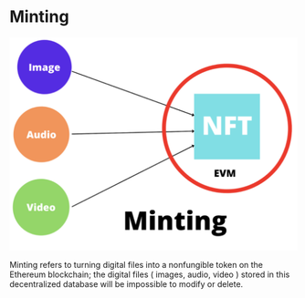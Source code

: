 # Minting

![Image](../images/nftmint.png)

Minting refers to turning digital files into a nonfungible token on the Ethereum blockchain; the digital files ( images, audio, video ) stored in this decentralized database will be impossible to modify or delete.
